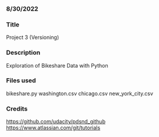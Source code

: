 ### 8/30/2022

### Title
Project 3 (Versioning)

### Description
Exploration of Bikeshare Data with Python

### Files used
bikeshare.py
washington.csv
chicago.csv
new_york_city.csv


### Credits
https://github.com/udacity/pdsnd_github
https://www.atlassian.com/git/tutorials
